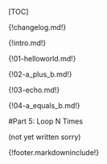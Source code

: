 [TOC]

{!changelog.md!}

{!intro.md!}

{!01-helloworld.md!}

{!02-a_plus_b.md!}

{!03-echo.md!}

{!04-a_equals_b.md!}

#Part 5: Loop N Times

(not yet written sorry)

{!footer.markdowninclude!}
